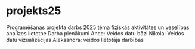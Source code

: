 # projekts25
Programēšanas projekta darbs 2025
tēma fiziskās aktivitātes un veselības analīzes lietotne
Darba pienākumi 
Ance: Veidos datu bāzi
Nikola: Veidos datu vizualizācijas
Aleksandra: veidos lietotāja darbības
